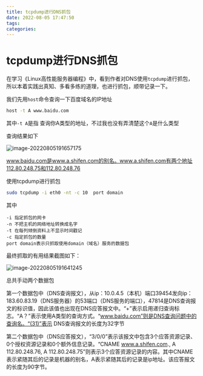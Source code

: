 ```yaml
---
title: tcpdump进行DNS抓包
date: 2022-08-05 17:47:50
tags:
categories:
---
```


# tcpdump进行DNS抓包

在学习《Linux高性能服务器编程》中，看到作者对DNS使用`tcpdump`进行抓包，所以本着实践出真知、多看多练的道理，也进行抓包，顺带记录一下。

我们先用`host`命令查询一下百度域名的IP地址

```sh
host -t A www.baidu.com
```

其中`-t A`是指 查询你A类型的地址，不过我也没有弄清楚这个`A`是什么类型

查询结果如下

![image-20220805191657175](https://cdn.jsdelivr.net/gh/zhou-ning/blog-image-bed@main/Linux/image-20220805191657175.png)

www.baidu.com是www.a.shifen.com的别名。www.a.shifen.com有两个地址112.80.248.75和112.80.248.76

使用tcpdump进行抓包

```sh
sudo tcpdump -i eth0 -nt -c 10  port domain
```

其中

```
-i 指定抓包的网卡
-n 不把主机的网络地址转换成名字
-t 在每列倾倒资料上不显示时间戳记
-c 指定抓包的数量
port domain表示只抓取使用domain（域名）服务的数据包
```

最终抓取的有用结果截图如下：

![image-20220805191641245](https://cdn.jsdelivr.net/gh/zhou-ning/blog-image-bed@main/Linux/image-20220805191641245.png)

总共手动两个数据包

第一个数据包中（DNS查询报文），从ip：10.0.4.5（本机）端口39454发向ip：183.60.83.19（DNS服务器）的53端口（DNS服务的端口），47814是DNS查询报文的标识值，因此该值也出现在DNS应答报文中。“+”表示启用递归查询标志。“A？”表示使用A类型的查询方式。“www.baidu.com”则是DNS查询问题中的查询名。“(31)”表示 DNS查询报文的长度为32字节

第二个数据包中（DNS应答报文），“3/0/0”表示该报文中包含3个应答资源记录、0个授权资源记录和0个额外信息记录。“CNAME www.a.shifen.com., A 112.80.248.76, A 112.80.248.75”则表示3个应答资源记录的内容。其中CNAME表示紧随其后的记录是机器的别名，A表示紧随其后的记录是ip地址。该应答报文的长度为90字节。